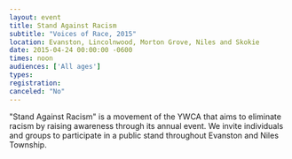 ```yaml
---
layout: event
title: Stand Against Racism
subtitle: "Voices of Race, 2015"
location: Evanston, Lincolnwood, Morton Grove, Niles and Skokie
date: 2015-04-24 00:00:00 -0600
times: noon
audiences: ['All ages']
types: 
registration: 
canceled: "No"
---
```

"Stand Against Racism" is a movement of the YWCA that aims to eliminate racism by raising awareness through its annual event. We invite individuals and groups to participate in a public stand throughout Evanston and Niles Township.
